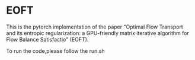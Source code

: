 # EOFT

This is the pytorch implementation of the paper "Optimal Flow Transport and its entropic regularization: a GPU-friendly matrix iterative algorithm for Flow Balance Satisfactio" (EOFT).

To run the code,please follow the run.sh
